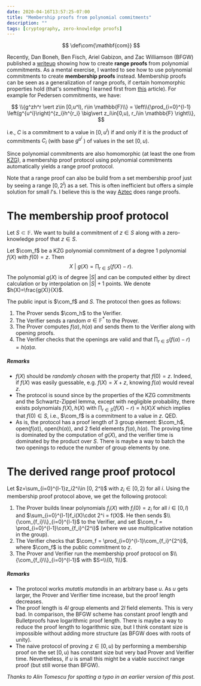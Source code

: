 ```yaml
---
date: 2020-04-16T13:57:25-07:00
title: "Membership proofs from polynomial commitments"
description: ""
tags: [cryptography, zero-knowledge proofs]
---
```


$$
\def\com{\mathbf{com}}
$$



Recently, Dan Boneh, Ben Fisch, Ariel Gabizon, and Zac Williamson (BFGW) published a [writeup](https://hackmd.io/@dabo/B1U4kx8XI) showing how to create **range proofs** from polynomial commitments. As a mental exercise, I wanted to see how to use polynomial commitments to create **membership proofs** instead. Membership proofs can be seen as a generalization of range proofs, if certain homomorphic properties hold (that's something I learned first from [this](https://link.springer.com/chapter/10.1007/978-3-540-89255-7_15) article). For example for Pedersen commitments, we have:


$$
\\{g^zh^r \vert z\in [0,u^l), r\in \mathbb{F}\\} = \left\\{\prod_{i=0}^{l-1} \left(g^{u^i}\right)^{z_i}h^{r_i} \big\vert z_i\in[0,u), r_i\in \mathbb{F} \right\\},
$$


i.e., $C$ is a commitment to a value in $[0, u^l)$ if and only if it is the product of commitments $C_i$ (with base $g^{u^i}$ ) of values in the set $[0,u)$.

Since polynomial commitments are also homomorphic (at least the one from [KZG](https://www.iacr.org/archive/asiacrypt2010/6477178/6477178.pdf)), a membership proof protocol using polynomial commitments automatically yields a range proof protocol.

Note that a range proof can also be build from a set membership proof just by seeing a range $[0, 2^l)$ as a set. This is often inefficient but offers a simple solution for small $l$'s. I believe this is the way [Aztec](https://github.com/AztecProtocol/AZTEC/blob/master/AZTEC.pdf) does range proofs.

# The membership proof protocol

Let  $S\subset \mathbb{F}$. We want to build a commitment of $z\in S$ along with a zero-knowledge proof that $z\in S$. 

Let $\com_f$ be a KZG polynomial commitment of a degree 1 polynomial $f(X)$ with $f(0)=z$. Then
$$
X \ \vert \ g(X)=\prod_{r\in S} \left(f(X)-r\right).
$$
The polynomial $g(X)$ is of degree $|S|$ and can be computed either by direct calculation or by interpolation on  $|S|+1$ points. We denote $h(X)=\frac{g(X)}{X}$.

The public input is $\com_f$ and $S$. The protocol then goes as follows:

1. The Prover sends $\com_h$ to the Verifier.
2. The Verifier sends a random $\alpha \in \mathbb{F}^*$ to the Prover.
3. The Prover computes $f(\alpha), h(\alpha)$ and sends them to the Verifier along with opening proofs.
4. The Verifier checks that the openings are valid and that $\prod_{r\in S}(f(\alpha)-r) = h(\alpha)\alpha$.

##### Remarks

- $f(X)$ should be *randomly chosen* with the property that $f(0)=z$. Indeed, if $f(X)$ was easily guessable, e.g. $f(X)=X + z$, knowing $f(\alpha)$ would reveal $z$.
- The protocol is sound since by the properties of the KZG commitments and the Schwartz-Zippel lemma,  except with negligible probability, there exists polynomials $f(X), h(X)$ with $\prod_{r\in S}(f(X)-r) = h(X)X$ which implies that $f(0)\in S$, i.e., $\com_f$ is a commitment to a value in $z$. QED.
- As is, the protocol has a proof length of 3 group element: $\com_h$, $\text{open}(f(\alpha))$, $\text{open}(h(\alpha))$, and 2 field elements $f(\alpha), h(\alpha)$. The proving time is dominated by the computation of $g(X)$, and the verifier time is dominated by the product over $S$. There is maybe a way to batch the two openings to reduce the number of group elements by one.

# The derived range proof protocol

Let $z=\sum_{i=0}^{l-1}z_i2^i\in [0, 2^l)$ with $z_i\in [0,2)$ for all $i$. Using the membership proof protocol above, we get the following protocol:

1. The Prover builds linear polynomials $f_i(X)$ with $f_i(0)=z_i$ for all $i\in[0,l)$ and $\sum_{i=0}^{l-1}f_i(X)\cdot 2^i = f(X)$. He then sends $\\{\com_{f_i}\\}_{i=0}^{l-1}$ to the Verifier, and set $\com_f = \prod_{i=0}^{l-1}\com_{f_i}^{2^i}$ (where we use multiplicative notation in the group).
2. The Verifier checks that $\com_f = \prod_{i=0}^{l-1}\com_{f_i}^{2^i}$, where $\com_f$ is the public commitment to $z$. 
3. The Prover and Verifier run the membership proof protocol on $\\{\com_{f_i}\\}_{i=0}^{l-1}$ with $S=\\{0, 1\\}$.

##### Remarks

- The protocol works *mutatis mutandis* in an arbitrary base $u$. As $u$ gets larger, the Prover and Verifier time increase, but the proof length decreases.
- The proof length is $4l$ group elements and $2l$ field elements. This is very bad. In comparison, the BFGW scheme has constant proof length and Bulletproofs have logarithmic proof length. There is maybe a way to reduce the proof length to logarithmic size, but I think constant size is impossible without adding more structure (as BFGW does with roots of unity).
- The naive protocol of proving $z\in [0,u)$ by performing a membership proof on the set $[0,u)$ has constant size but very bad Prover and Verifier time. Nevertheless, if $u$ is small this might be a viable succinct range proof (but still worse than BFGW). 


*Thanks to Alin Tomescu for spotting a typo in an earlier version of this post.*
